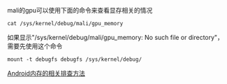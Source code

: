 mali的gpu可以使用下面的命令来查看显存相关的情况
```
cat /sys/kernel/debug/mali/gpu_memory
```
如果显示"/sys/kernel/debug/mali/gpu_memory: No such file or directory"，需要先使用这个命令
```
mount -t debugfs debugfs /sys/kernel/debug/
```

[Android内存的相关排查方法](https://www.jianshu.com/p/6893cea51512)